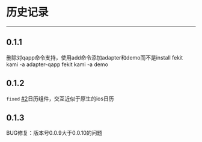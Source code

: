 # 历史记录

---

## 0.1.1
删除对qapp命令支持，使用add命令添加adapter和demo而不是install
fekit kami -a adapter-qapp
fekit kami -a demo


## 0.1.2

`fixed` [#2](http://gitlab.corp.qunar.com/kami/kamibuilder/issues/2)日历组件，交互近似于原生的ios日历

## 0.1.3
BUG修复：版本号0.0.9大于0.0.10的问题